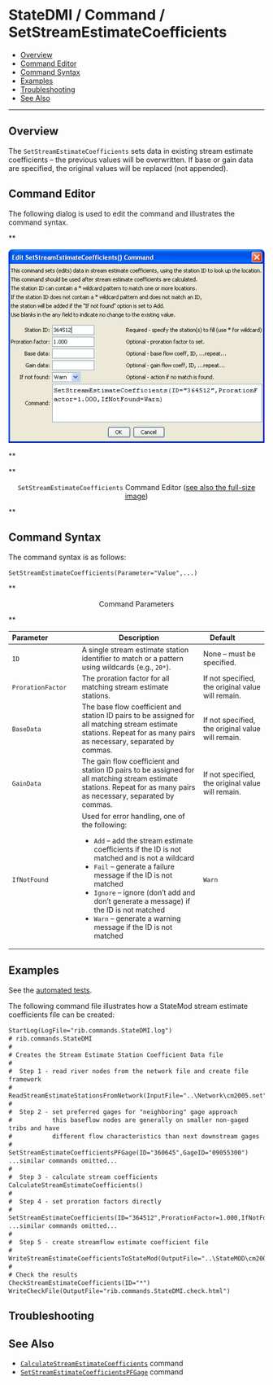 # StateDMI / Command / SetStreamEstimateCoefficients #

* [Overview](#overview)
* [Command Editor](#command-editor)
* [Command Syntax](#command-syntax)
* [Examples](#examples)
* [Troubleshooting](#troubleshooting)
* [See Also](#see-also)

-------------------------

## Overview ##

The `SetStreamEstimateCoefficients` sets data in existing stream estimate coefficients – the previous values will be overwritten.
If base or gain data are specified, the original values will be replaced (not appended).  

## Command Editor ##

The following dialog is used to edit the command and illustrates the command syntax.

**<p style="text-align: center;">
![SetStreamEstimateCoefficients](SetStreamEstimateCoefficients.png)
</p>**

**<p style="text-align: center;">
`SetStreamEstimateCoefficients` Command Editor (<a href="../SetStreamEstimateCoefficients.png">see also the full-size image</a>)
</p>**

## Command Syntax ##

The command syntax is as follows:

```text
SetStreamEstimateCoefficients(Parameter="Value",...)
```
**<p style="text-align: center;">
Command Parameters
</p>**

| **Parameter**&nbsp;&nbsp;&nbsp;&nbsp;&nbsp;&nbsp;&nbsp;&nbsp;&nbsp;&nbsp;&nbsp;&nbsp;&nbsp;&nbsp; | **Description** | **Default**&nbsp;&nbsp;&nbsp;&nbsp;&nbsp;&nbsp;&nbsp;&nbsp;&nbsp;&nbsp; |
| --------------|-----------------|----------------- |
| `ID` | A single stream estimate station identifier to match or a pattern using wildcards (e.g., `20*`). | None – must be specified. |
| `ProrationFactor` | The proration factor for all matching stream estimate stations. | If not specified, the original value will remain. |
| `BaseData` | The base flow coefficient and station ID pairs to be assigned for all matching stream estimate stations.  Repeat for as many pairs as necessary, separated by commas. | If not specified, the original value will remain. |
| `GainData` | The gain flow coefficient and station ID pairs to be assigned for all matching stream estimate stations.  Repeat for as many pairs as necessary, separated by commas. | If not specified, the original value will remain. |
| `IfNotFound` | Used for error handling, one of the following:<ul><li>`Add` – add the stream estimate coefficients if the ID is not matched and is not a wildcard</li><li>`Fail` – generate a failure message if the ID is not matched</li><li>`Ignore` – ignore (don’t add and don’t generate a message) if the ID is not matched</li><li>`Warn` – generate a warning message if the ID is not matched</li></ul> | `Warn` |

## Examples ##

See the [automated tests](https://github.com/OpenCDSS/cdss-app-statedmi-test/tree/master/test/regression/commands/SetStreamEstimateCoefficients).

The following command file illustrates how a StateMod stream estimate coefficients file can be created:

```
StartLog(LogFile="rib.commands.StateDMI.log")
# rib.commands.StateDMI
#
# Creates the Stream Estimate Station Coefficient Data file
#
#  Step 1 - read river nodes from the network file and create file framework
#
ReadStreamEstimateStationsFromNetwork(InputFile="..\Network\cm2005.net")
#
#  Step 2 - set preferred gages for "neighboring" gage approach
#           this baseflow nodes are generally on smaller non-gaged tribs and have
#           different flow characteristics than next downstream gages
#
SetStreamEstimateCoefficientsPFGage(ID="360645",GageID="09055300")
...similar commands omitted...
#
#  Step 3 - calculate stream coefficients
CalculateStreamEstimateCoefficients()
#
#  Step 4 - set proration factors directly
#
SetStreamEstimateCoefficients(ID="364512",ProrationFactor=1.000,IfNotFound=Warn)
...similar commands omitted...
#
#  Step 5 - create streamflow estimate coefficient file
#
WriteStreamEstimateCoefficientsToStateMod(OutputFile="..\StateMOD\cm2005.rib")
#
# Check the results
CheckStreamEstimateCoefficients(ID="*")
WriteCheckFile(OutputFile="rib.commands.StateDMI.check.html")
```

## Troubleshooting ##

## See Also ##

* [`CalculateStreamEstimateCoefficients`](../CalculateStreamEstimateCoefficients/CalculateStreamEstimateCoefficients.md) command
* [`SetStreamEstimateCoefficientsPFGage`](../SetStreamEstimateCoefficientsPFGage/SetStreamEstimateCoefficientsPFGage.md) command
